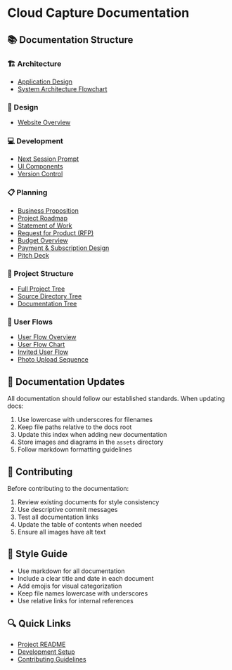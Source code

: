 # Cloud Capture Documentation

## 📚 Documentation Structure

### 🏗️ Architecture
- [Application Design](architecture/application_design_document.md)
- [System Architecture Flowchart](architecture/system_architecture_flowchart.md)

### 🎨 Design
- [Website Overview](design/website_overview.md)

### 💻 Development
- [Next Session Prompt](development/NEXT_SESSION_PROMPT.md)
- [UI Components](development/UI_components.md)
- [Version Control](development/VERSION_CONTROL.md)

### 📋 Planning
- [Business Proposition](planning/business_proposition.md)
- [Project Roadmap](planning/roadmap.md)
- [Statement of Work](planning/statement_or_work.md)
- [Request for Product (RFP)](planning/request_for_product_RFP.md)
- [Budget Overview](planning/project_budget_overview.md)
- [Payment & Subscription Design](planning/payment_subscription_design_document.md)
- [Pitch Deck](planning/pitch_deck_draft.md)

### 🔧 Project Structure
- [Full Project Tree](project-structure/full_tree.md)
- [Source Directory Tree](project-structure/src_tree.md)
- [Documentation Tree](project-structure/docs_tree.md)

### 👥 User Flows
- [User Flow Overview](user-flows/user_flow_overview.md)
- [User Flow Chart](user-flows/user_flow_chart.md)
- [Invited User Flow](user-flows/invited_user_flow_design_document.md)
- [Photo Upload Sequence](user-flows/photo_upload_sequence_diagram.md)

## 🔄 Documentation Updates
All documentation should follow our established standards. When updating docs:

1. Use lowercase with underscores for filenames
2. Keep file paths relative to the docs root
3. Update this index when adding new documentation
4. Store images and diagrams in the `assets` directory
5. Follow markdown formatting guidelines

## 🤝 Contributing
Before contributing to the documentation:

1. Review existing documents for style consistency
2. Use descriptive commit messages
3. Test all documentation links
4. Update the table of contents when needed
5. Ensure all images have alt text

## 📝 Style Guide
- Use markdown for all documentation
- Include a clear title and date in each document
- Add emojis for visual categorization
- Keep file names lowercase with underscores
- Use relative links for internal references

## 🔍 Quick Links
- [Project README](../README.md)
- [Development Setup](../README.md#-development-setup)
- [Contributing Guidelines](../README.md#-contributing) 